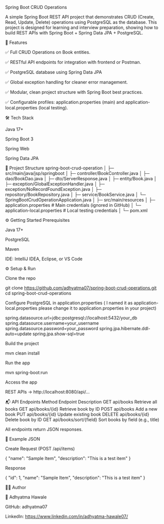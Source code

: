 Spring Boot CRUD Operations

A simple Spring Boot REST API project that demonstrates CRUD (Create, Read, Update, Delete) operations using PostgreSQL as the database.
This project is designed for learning and interview preparation, showing how to build REST APIs with Spring Boot + Spring Data JPA + PostgreSQL.

🌟 Features

✅ Full CRUD Operations on Book entities.

✅ RESTful API endpoints for integration with frontend or Postman.

✅ PostgreSQL database using Spring Data JPA 

✅ Global exception handling for cleaner error management.

✅ Modular, clean project structure with Spring Boot best practices.

✅ Configurable profiles: application.properties (main) and application-local.properties (local testing).

🛠️ Tech Stack

Java 17+

Spring Boot 3

Spring Web

Spring Data JPA

📂 Project Structure
spring-boot-crud-operation
│
├─ src/main/java/jsp/springboot
│   ├─ controller/BookController.java
│   ├─ dao/BookDao.java
│   ├─ dto/ServerResponse.java
│   ├─ entity/Book.java
│   ├─ exception/GlobalExceptionHandler.java
│   ├─ exception/NoRecordFoundException.java
│   ├─ repository/BookRepository.java
│   ├─ service/BookService.java
│   └─ SpringBootCrudOperationApplication.java
│
├─ src/main/resources
│   ├─ application.properties          # Main credentials (ignored in GitHub)
│   └─ application-local.properties    # Local testing credentials
│
└─ pom.xml

⚙️ Getting Started
Prerequisites

Java 17+

PostgreSQL

Maven

IDE: IntelliJ IDEA, Eclipse, or VS Code

⚙️ Setup & Run

Clone the repo

git clone https://github.com/adhyatma07/spring-boot-crud-operations.git
cd spring-boot-crud-operations


Configure PostgreSQL in application.properties ( I named it as application-local.properties please change it to application.properties in your project)

spring.datasource.url=jdbc:postgresql://localhost:5432/your_db
spring.datasource.username=your_username
spring.datasource.password=your_password
spring.jpa.hibernate.ddl-auto=update
spring.jpa.show-sql=true

Build the project

mvn clean install


Run the app

mvn spring-boot:run


Access the app

REST APIs → http://localhost:8080/api/...

📬 API Endpoints
Method	Endpoint	Description
GET	api/books	Retrieve all books
GET	api/books/{id}	Retrieve book by ID
POST	api/books	Add a new book
PUT	api/books/{id}	Update existing book
DELETE	api/books/{id}	Delete book by ID
GET	api/books/sort/{field}	Sort books by field (e.g., title)

All endpoints return JSON responses.

📖 Example JSON

Create Request (POST /api/items)

{
  "name": "Sample Item",
  "description": "This is a test item"
}


Response

{
  "id": 1,
  "name": "Sample Item",
  "description": "This is a test item"
}

🧑‍💻 Author

👤 Adhyatma Hawale

GitHub: adhyatma07

LinkedIn: https://www.linkedin.com/in/adhyatma-hawale07/
